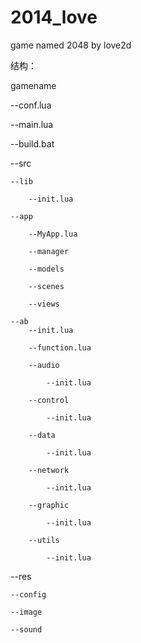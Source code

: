 # 2014_love
game named 2048 by love2d

结构：

gamename

--conf.lua

--main.lua

--build.bat

--src

	--lib
	
		--init.lua	
		
	--app
	
		--MyApp.lua	
		
		--manager
		
		--models
		
		--scenes
		
		--views
		
	--ab
		--init.lua
		
		--function.lua	
		
		--audio
		
			--init.lua
			
		--control
		
			--init.lua
			
		--data
		
			--init.lua
			
		--network
		
			--init.lua
			
		--graphic
		
			--init.lua
			
		--utils
		
			--init.lua
--res

	--config
	
	--image
	
	--sound



